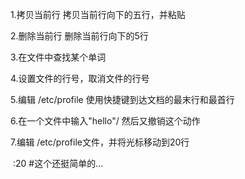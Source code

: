 1.拷贝当前行	拷贝当前行向下的五行，并粘贴

2.删除当前行	删除当前行向下的5行

3.在文件中查找某个单词

4.设置文件的行号，取消文件的行号

5.编辑	/etc/profile 使用快捷键到达文档的最末行和最首行

6.在一个文件中输入"hello"/  然后又撤销这个动作

7.编辑 /etc/profile文件，并将光标移动到20行

​	:20  #这个还挺简单的...